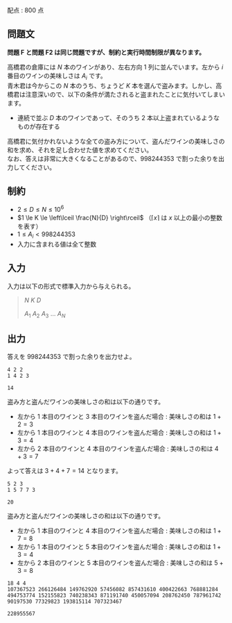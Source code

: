 配点 : $800$ 点

## 問題文

**問題 F と問題 F2 は同じ問題ですが、制約と実行時間制限が異なります。**  

高橋君の倉庫には $N$ 本のワインがあり、左右方向 $1$ 列に並んでいます。左から $i$ 番目のワインの美味しさは $A_i$ です。<br>
青木君は今からこの $N$ 本のうち、ちょうど $K$ 本を選んで盗みます。しかし、高橋君は注意深いので、以下の条件が満たされると盗まれたことに気付いてしまいます。  

- 連続で並ぶ $D$ 本のワインであって、そのうち $2$ 本以上盗まれているようなものが存在する

高橋君に気付かれないような全ての盗み方について、盗んだワインの美味しさの和を求め、それを足し合わせた値を求めてください。<br>
なお、答えは非常に大きくなることがあるので、$998244353$ で割った余りを出力してください。

## 制約

- $2 \le D \le N \le 10^6$
- $1 \le K \le \left\lceil \frac{N}{D} \right\rceil$ （$\left\lceil x \right\rceil$ は $x$ 以上の最小の整数を表す）
- $1 \le A_i \lt 998244353$
- 入力に含まれる値は全て整数

## 入力

入力は以下の形式で標準入力から与えられる。

> $N$ $K$ $D$
> 
> $A_1$ $A_2$ $A_3$ $\dots$ $A_N$

## 出力

答えを $998244353$ で割った余りを出力せよ。  

```input1
4 2 2
1 4 2 3
```

```output1
14
```

盗み方と盗んだワインの美味しさの和は以下の通りです。  

- 左から $1$ 本目のワインと $3$ 本目のワインを盗んだ場合 : 美味しさの和は $1 + 2 = 3$
- 左から $1$ 本目のワインと $4$ 本目のワインを盗んだ場合 : 美味しさの和は $1 + 3 = 4$
- 左から $2$ 本目のワインと $4$ 本目のワインを盗んだ場合 : 美味しさの和は $4 + 3 = 7$

よって答えは $3 + 4 + 7 = 14$ となります。  

```input2
5 2 3
1 5 7 7 3
```

```output2
20
```

盗み方と盗んだワインの美味しさの和は以下の通りです。  

- 左から $1$ 本目のワインと $4$ 本目のワインを盗んだ場合 : 美味しさの和は $1 + 7 = 8$
- 左から $1$ 本目のワインと $5$ 本目のワインを盗んだ場合 : 美味しさの和は $1 + 3 = 4$
- 左から $2$ 本目のワインと $5$ 本目のワインを盗んだ場合 : 美味しさの和は $5 + 3 = 8$

```input3
18 4 4
107367523 266126484 149762920 57456082 857431610 400422663 768881284 494753774 152155823 740238343 871191740 450057094 208762450 787961742 90197530 77329823 193815114 707323467
```

```output3
228955567
```